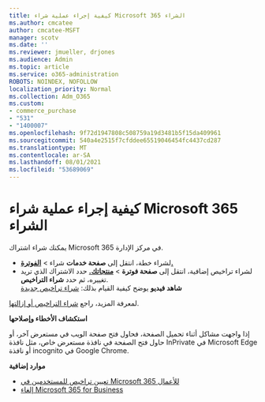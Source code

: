 ```yaml
---
title: كيفية إجراء عملية شراء Microsoft 365 الشراء
ms.author: cmcatee
author: cmcatee-MSFT
manager: scotv
ms.date: ''
ms.reviewer: jmueller, drjones
ms.audience: Admin
ms.topic: article
ms.service: o365-administration
ROBOTS: NOINDEX, NOFOLLOW
localization_priority: Normal
ms.collection: Adm_O365
ms.custom:
- commerce_purchase
- "531"
- "1400007"
ms.openlocfilehash: 9f72d1947808c508759a19d3481b5f15da409961
ms.sourcegitcommit: 540a4e2515f7cfddee65519046454fc4437cd287
ms.translationtype: MT
ms.contentlocale: ar-SA
ms.lasthandoff: 08/01/2021
ms.locfileid: "53689069"
---
```

# <a name="how-to-make-a-microsoft-365-purchase"></a>كيفية إجراء عملية شراء Microsoft 365 الشراء

يمكنك شراء اشتراك Microsoft 365 في مركز الإدارة.
  
- لشراء خطة، انتقل إلى **صفحة خدمات** شراء \> **[الفوترة.](https://go.microsoft.com/fwlink/p/?linkid=868433)**
- لشراء تراخيص إضافية، انتقل إلى **صفحة فوترة** \> **[منتجاتك.](https://go.microsoft.com/fwlink/p/?linkid=842054)** حدد الاشتراك الذي تريد تغييره، ثم حدد **شراء التراخيص**.\
**شاهد فيديو** يوضح كيفية القيام بذلك: [شراء تراخيص جديدة](https://go.microsoft.com/fwlink/p/?linkid=2154857)
  
لمعرفة المزيد، راجع [شراء التراخيص أو إزالتها](/microsoft-365/commerce/licenses/buy-licenses).

**استكشاف الأخطاء وإصلاحها**

إذا واجهت مشاكل أثناء تحميل الصفحة، فحاول فتح صفحة الويب في مستعرض آخر، أو حاول فتح الصفحة في نافذة مستعرض خاص، مثل نافذة InPrivate في Microsoft Edge أو نافذة incognito في Google Chrome.

**موارد إضافية**
  
- [تعيين تراخيص للمستخدمين في Microsoft 365 للأعمال](/microsoft-365/admin/add-users/add-users)
- [إلغاء Microsoft 365 for Business](/microsoft-365/commerce/subscriptions/cancel-your-subscription)